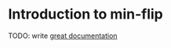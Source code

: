 # Introduction to min-flip

TODO: write [great documentation](http://jacobian.org/writing/what-to-write/)
